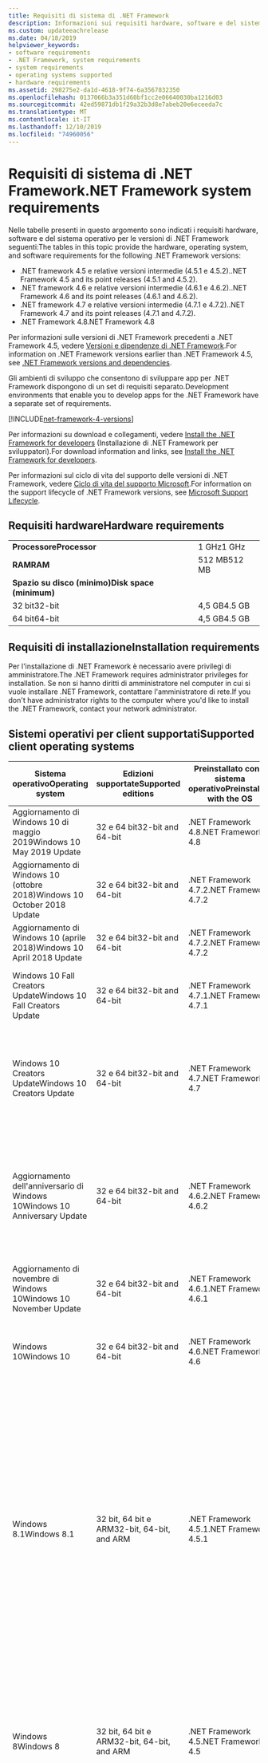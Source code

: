 ```yaml
---
title: Requisiti di sistema di .NET Framework
description: Informazioni sui requisiti hardware, software e del sistema operativo per installare .NET Framework 4.5 e versioni successive.
ms.custom: updateeachrelease
ms.date: 04/18/2019
helpviewer_keywords:
- software requirements
- .NET Framework, system requirements
- system requirements
- operating systems supported
- hardware requirements
ms.assetid: 298275e2-da1d-4618-9f74-6a3567832350
ms.openlocfilehash: 0137066b3a351d60bf1cc2e06640030ba1216d03
ms.sourcegitcommit: 42ed59871db1f29a32b3d8e7abeb20e6eceeda7c
ms.translationtype: MT
ms.contentlocale: it-IT
ms.lasthandoff: 12/10/2019
ms.locfileid: "74960056"
---
```

# <a name="net-framework-system-requirements"></a><span data-ttu-id="88580-103">Requisiti di sistema di .NET Framework</span><span class="sxs-lookup"><span data-stu-id="88580-103">.NET Framework system requirements</span></span>

<span data-ttu-id="88580-104">Nelle tabelle presenti in questo argomento sono indicati i requisiti hardware, software e del sistema operativo per le versioni di .NET Framework seguenti:</span><span class="sxs-lookup"><span data-stu-id="88580-104">The tables in this topic provide the hardware, operating system, and software requirements for the following .NET Framework versions:</span></span>

- <span data-ttu-id="88580-105">.NET framework 4.5 e relative versioni intermedie (4.5.1 e 4.5.2).</span><span class="sxs-lookup"><span data-stu-id="88580-105">.NET Framework 4.5 and its point releases (4.5.1 and 4.5.2).</span></span>
- <span data-ttu-id="88580-106">.NET framework 4.6 e relative versioni intermedie (4.6.1 e 4.6.2).</span><span class="sxs-lookup"><span data-stu-id="88580-106">.NET Framework 4.6 and its point releases (4.6.1 and 4.6.2).</span></span>
- <span data-ttu-id="88580-107">.NET framework 4.7 e relative versioni intermedie (4.7.1 e 4.7.2).</span><span class="sxs-lookup"><span data-stu-id="88580-107">.NET Framework 4.7 and its point releases (4.7.1 and 4.7.2).</span></span>
- <span data-ttu-id="88580-108">.NET Framework 4.8</span><span class="sxs-lookup"><span data-stu-id="88580-108">.NET Framework 4.8</span></span>

<span data-ttu-id="88580-109">Per informazioni sulle versioni di .NET Framework precedenti a .NET Framework 4.5, vedere [Versioni e dipendenze di .NET Framework](../migration-guide/versions-and-dependencies.md).</span><span class="sxs-lookup"><span data-stu-id="88580-109">For information on .NET Framework versions earlier than .NET Framework 4.5, see [.NET Framework versions and dependencies](../migration-guide/versions-and-dependencies.md).</span></span>

<span data-ttu-id="88580-110">Gli ambienti di sviluppo che consentono di sviluppare app per .NET Framework dispongono di un set di requisiti separato.</span><span class="sxs-lookup"><span data-stu-id="88580-110">Development environments that enable you to develop apps for the .NET Framework have a separate set of requirements.</span></span>

[!INCLUDE[net-framework-4-versions](../../../includes/net-framework-4x-versions.md)]

<span data-ttu-id="88580-111">Per informazioni su download e collegamenti, vedere [Install the .NET Framework for developers](../install/guide-for-developers.md) (Installazione di .NET Framework per sviluppatori).</span><span class="sxs-lookup"><span data-stu-id="88580-111">For download information and links, see [Install the .NET Framework for developers](../install/guide-for-developers.md).</span></span>

<span data-ttu-id="88580-112">Per informazioni sul ciclo di vita del supporto delle versioni di .NET Framework, vedere [Ciclo di vita del supporto Microsoft](https://support.microsoft.com/lifecycle/search?sort=PN&alpha=Microsoft%20.NET%20Framework&Filter=FilterNO).</span><span class="sxs-lookup"><span data-stu-id="88580-112">For information on the support lifecycle of .NET Framework versions, see [Microsoft Support Lifecycle](https://support.microsoft.com/lifecycle/search?sort=PN&alpha=Microsoft%20.NET%20Framework&Filter=FilterNO).</span></span>

## <a name="hardware-requirements"></a><span data-ttu-id="88580-113">Requisiti hardware</span><span class="sxs-lookup"><span data-stu-id="88580-113">Hardware requirements</span></span>

|                          |        |
| ------------------------ | ------ |
| <span data-ttu-id="88580-114">**Processore**</span><span class="sxs-lookup"><span data-stu-id="88580-114">**Processor**</span></span>            | <span data-ttu-id="88580-115">1 GHz</span><span class="sxs-lookup"><span data-stu-id="88580-115">1 GHz</span></span>  |
| <span data-ttu-id="88580-116">**RAM**</span><span class="sxs-lookup"><span data-stu-id="88580-116">**RAM**</span></span>                  | <span data-ttu-id="88580-117">512 MB</span><span class="sxs-lookup"><span data-stu-id="88580-117">512 MB</span></span> |
| <span data-ttu-id="88580-118">**Spazio su disco (minimo)**</span><span class="sxs-lookup"><span data-stu-id="88580-118">**Disk space (minimum)**</span></span> |        |
| <span data-ttu-id="88580-119">32 bit</span><span class="sxs-lookup"><span data-stu-id="88580-119">32-bit</span></span>                   | <span data-ttu-id="88580-120">4,5 GB</span><span class="sxs-lookup"><span data-stu-id="88580-120">4.5 GB</span></span> |
| <span data-ttu-id="88580-121">64 bit</span><span class="sxs-lookup"><span data-stu-id="88580-121">64-bit</span></span>                   | <span data-ttu-id="88580-122">4,5 GB</span><span class="sxs-lookup"><span data-stu-id="88580-122">4.5 GB</span></span> |

## <a name="installation-requirements"></a><span data-ttu-id="88580-123">Requisiti di installazione</span><span class="sxs-lookup"><span data-stu-id="88580-123">Installation requirements</span></span>

<span data-ttu-id="88580-124">Per l'installazione di .NET Framework è necessario avere privilegi di amministratore.</span><span class="sxs-lookup"><span data-stu-id="88580-124">The .NET Framework requires administrator privileges for installation.</span></span> <span data-ttu-id="88580-125">Se non si hanno diritti di amministratore nel computer in cui si vuole installare .NET Framework, contattare l'amministratore di rete.</span><span class="sxs-lookup"><span data-stu-id="88580-125">If you don't have administrator rights to the computer where you'd like to install the .NET Framework, contact your network administrator.</span></span>

## <a name="supported-client-operating-systems"></a><span data-ttu-id="88580-126">Sistemi operativi per client supportati</span><span class="sxs-lookup"><span data-stu-id="88580-126">Supported client operating systems</span></span>

| <span data-ttu-id="88580-127">Sistema operativo</span><span class="sxs-lookup"><span data-stu-id="88580-127">Operating system</span></span> | <span data-ttu-id="88580-128">Edizioni supportate</span><span class="sxs-lookup"><span data-stu-id="88580-128">Supported editions</span></span> | <span data-ttu-id="88580-129">Preinstallato con il sistema operativo</span><span class="sxs-lookup"><span data-stu-id="88580-129">Preinstalled with the OS</span></span> | <span data-ttu-id="88580-130">Installabile separatamente</span><span class="sxs-lookup"><span data-stu-id="88580-130">Installable separately</span></span> |
| ---------------- | ------------------ | ------------------------ | ---------------------- |
| <span data-ttu-id="88580-131">Aggiornamento di Windows 10 di maggio 2019</span><span class="sxs-lookup"><span data-stu-id="88580-131">Windows 10 May 2019 Update</span></span> | <span data-ttu-id="88580-132">32 e 64 bit</span><span class="sxs-lookup"><span data-stu-id="88580-132">32-bit and 64-bit</span></span> | <span data-ttu-id="88580-133">.NET Framework 4.8</span><span class="sxs-lookup"><span data-stu-id="88580-133">.NET Framework 4.8</span></span> | -- |
| <span data-ttu-id="88580-134">Aggiornamento di Windows 10 (ottobre 2018)</span><span class="sxs-lookup"><span data-stu-id="88580-134">Windows 10 October 2018 Update</span></span> | <span data-ttu-id="88580-135">32 e 64 bit</span><span class="sxs-lookup"><span data-stu-id="88580-135">32-bit and 64-bit</span></span> | <span data-ttu-id="88580-136">.NET Framework 4.7.2</span><span class="sxs-lookup"><span data-stu-id="88580-136">.NET Framework 4.7.2</span></span> | <span data-ttu-id="88580-137">.NET Framework 4.8</span><span class="sxs-lookup"><span data-stu-id="88580-137">.NET Framework 4.8</span></span> |
| <span data-ttu-id="88580-138">Aggiornamento di Windows 10 (aprile 2018)</span><span class="sxs-lookup"><span data-stu-id="88580-138">Windows 10 April 2018 Update</span></span> | <span data-ttu-id="88580-139">32 e 64 bit</span><span class="sxs-lookup"><span data-stu-id="88580-139">32-bit and 64-bit</span></span> | <span data-ttu-id="88580-140">.NET Framework 4.7.2</span><span class="sxs-lookup"><span data-stu-id="88580-140">.NET Framework 4.7.2</span></span> |<span data-ttu-id="88580-141">.NET Framework 4.8</span><span class="sxs-lookup"><span data-stu-id="88580-141">.NET Framework 4.8</span></span>|
| <span data-ttu-id="88580-142">Windows 10 Fall Creators Update</span><span class="sxs-lookup"><span data-stu-id="88580-142">Windows 10 Fall Creators Update</span></span> | <span data-ttu-id="88580-143">32 e 64 bit</span><span class="sxs-lookup"><span data-stu-id="88580-143">32-bit and 64-bit</span></span> | <span data-ttu-id="88580-144">.NET Framework 4.7.1</span><span class="sxs-lookup"><span data-stu-id="88580-144">.NET Framework 4.7.1</span></span> | <span data-ttu-id="88580-145">.NET Framework 4.7.2</span><span class="sxs-lookup"><span data-stu-id="88580-145">.NET Framework 4.7.2</span></span><br/><br/><span data-ttu-id="88580-146">.NET Framework 4.8</span><span class="sxs-lookup"><span data-stu-id="88580-146">.NET Framework 4.8</span></span> |
| <span data-ttu-id="88580-147">Windows 10 Creators Update</span><span class="sxs-lookup"><span data-stu-id="88580-147">Windows 10 Creators Update</span></span> | <span data-ttu-id="88580-148">32 e 64 bit</span><span class="sxs-lookup"><span data-stu-id="88580-148">32-bit and 64-bit</span></span> | <span data-ttu-id="88580-149">.NET Framework 4.7</span><span class="sxs-lookup"><span data-stu-id="88580-149">.NET Framework 4.7</span></span> | <span data-ttu-id="88580-150">.NET Framework 4.7.1</span><span class="sxs-lookup"><span data-stu-id="88580-150">.NET Framework 4.7.1</span></span><br/><br/><span data-ttu-id="88580-151">.NET Framework 4.7.2</span><span class="sxs-lookup"><span data-stu-id="88580-151">.NET Framework 4.7.2</span></span><br/><br/><span data-ttu-id="88580-152">.NET Framework 4.8</span><span class="sxs-lookup"><span data-stu-id="88580-152">.NET Framework 4.8</span></span> |
| <span data-ttu-id="88580-153">Aggiornamento dell'anniversario di Windows 10</span><span class="sxs-lookup"><span data-stu-id="88580-153">Windows 10 Anniversary Update</span></span> | <span data-ttu-id="88580-154">32 e 64 bit</span><span class="sxs-lookup"><span data-stu-id="88580-154">32-bit and 64-bit</span></span> | <span data-ttu-id="88580-155">.NET Framework 4.6.2</span><span class="sxs-lookup"><span data-stu-id="88580-155">.NET Framework 4.6.2</span></span> |<span data-ttu-id="88580-156">.NET Framework 4.7</span><span class="sxs-lookup"><span data-stu-id="88580-156">.NET Framework 4.7</span></span><br/><br/><span data-ttu-id="88580-157">.NET Framework 4.7.1</span><span class="sxs-lookup"><span data-stu-id="88580-157">.NET Framework 4.7.1</span></span><br/><br/><span data-ttu-id="88580-158">.NET Framework 4.7.2</span><span class="sxs-lookup"><span data-stu-id="88580-158">.NET Framework 4.7.2</span></span><br/><br/><span data-ttu-id="88580-159">.NET Framework 4.8</span><span class="sxs-lookup"><span data-stu-id="88580-159">.NET Framework 4.8</span></span>  |
| <span data-ttu-id="88580-160">Aggiornamento di novembre di Windows 10</span><span class="sxs-lookup"><span data-stu-id="88580-160">Windows 10 November Update</span></span> | <span data-ttu-id="88580-161">32 e 64 bit</span><span class="sxs-lookup"><span data-stu-id="88580-161">32-bit and 64-bit</span></span> | <span data-ttu-id="88580-162">.NET Framework 4.6.1</span><span class="sxs-lookup"><span data-stu-id="88580-162">.NET Framework 4.6.1</span></span> | <span data-ttu-id="88580-163">.NET Framework 4.6.2</span><span class="sxs-lookup"><span data-stu-id="88580-163">.NET Framework 4.6.2</span></span> |
| <span data-ttu-id="88580-164">Windows 10</span><span class="sxs-lookup"><span data-stu-id="88580-164">Windows 10</span></span> | <span data-ttu-id="88580-165">32 e 64 bit</span><span class="sxs-lookup"><span data-stu-id="88580-165">32-bit and 64-bit</span></span> | <span data-ttu-id="88580-166">.NET Framework 4.6</span><span class="sxs-lookup"><span data-stu-id="88580-166">.NET Framework 4.6</span></span> | <span data-ttu-id="88580-167">.NET Framework 4.6.1</span><span class="sxs-lookup"><span data-stu-id="88580-167">.NET Framework 4.6.1</span></span> <br/><br/> <span data-ttu-id="88580-168">.NET Framework 4.6.2</span><span class="sxs-lookup"><span data-stu-id="88580-168">.NET Framework 4.6.2</span></span> |
| <span data-ttu-id="88580-169">Windows 8.1</span><span class="sxs-lookup"><span data-stu-id="88580-169">Windows 8.1</span></span> | <span data-ttu-id="88580-170">32 bit, 64 bit e ARM</span><span class="sxs-lookup"><span data-stu-id="88580-170">32-bit, 64-bit, and ARM</span></span> | <span data-ttu-id="88580-171">.NET Framework 4.5.1</span><span class="sxs-lookup"><span data-stu-id="88580-171">.NET Framework 4.5.1</span></span> | <span data-ttu-id="88580-172">.NET Framework 4.5.2</span><span class="sxs-lookup"><span data-stu-id="88580-172">.NET Framework 4.5.2</span></span><br /><br /> <span data-ttu-id="88580-173">.NET Framework 4.6</span><span class="sxs-lookup"><span data-stu-id="88580-173">.NET Framework 4.6</span></span><br /><br /> <span data-ttu-id="88580-174">.NET Framework 4.6.1</span><span class="sxs-lookup"><span data-stu-id="88580-174">.NET Framework 4.6.1</span></span><br /><br /> <span data-ttu-id="88580-175">.NET Framework 4.6.2</span><span class="sxs-lookup"><span data-stu-id="88580-175">.NET Framework 4.6.2</span></span><br /><br /><span data-ttu-id="88580-176">.NET Framework 4.7</span><span class="sxs-lookup"><span data-stu-id="88580-176">.NET Framework 4.7</span></span><br/><br/><span data-ttu-id="88580-177">.NET Framework 4.7.1</span><span class="sxs-lookup"><span data-stu-id="88580-177">.NET Framework 4.7.1</span></span><br/><br/><span data-ttu-id="88580-178">.NET Framework 4.7.2</span><span class="sxs-lookup"><span data-stu-id="88580-178">.NET Framework 4.7.2</span></span><br/><br/><span data-ttu-id="88580-179">.NET Framework 4.8</span><span class="sxs-lookup"><span data-stu-id="88580-179">.NET Framework 4.8</span></span> |
| <span data-ttu-id="88580-180">Windows 8</span><span class="sxs-lookup"><span data-stu-id="88580-180">Windows 8</span></span> | <span data-ttu-id="88580-181">32 bit, 64 bit e ARM</span><span class="sxs-lookup"><span data-stu-id="88580-181">32-bit, 64-bit, and ARM</span></span> | <span data-ttu-id="88580-182">.NET Framework 4.5</span><span class="sxs-lookup"><span data-stu-id="88580-182">.NET Framework 4.5</span></span> | <span data-ttu-id="88580-183">.NET Framework 4.5.1</span><span class="sxs-lookup"><span data-stu-id="88580-183">.NET Framework 4.5.1</span></span><br /><br /><span data-ttu-id="88580-184">.NET Framework 4.5.2</span><span class="sxs-lookup"><span data-stu-id="88580-184">.NET Framework 4.5.2</span></span><br /><br /> <span data-ttu-id="88580-185">.NET Framework 4.6</span><span class="sxs-lookup"><span data-stu-id="88580-185">.NET Framework 4.6</span></span><br /><br /> <span data-ttu-id="88580-186">.NET Framework 4.6.1</span><span class="sxs-lookup"><span data-stu-id="88580-186">.NET Framework 4.6.1</span></span> |
| <span data-ttu-id="88580-187">Windows 7 SP1</span><span class="sxs-lookup"><span data-stu-id="88580-187">Windows 7 SP1</span></span>|<span data-ttu-id="88580-188">32 e 64 bit</span><span class="sxs-lookup"><span data-stu-id="88580-188">32-bit and 64-bit</span></span> | -- | <span data-ttu-id="88580-189">.NET Framework 4</span><span class="sxs-lookup"><span data-stu-id="88580-189">.NET Framework 4</span></span><br /><br /> <span data-ttu-id="88580-190">.NET Framework 4.5</span><span class="sxs-lookup"><span data-stu-id="88580-190">.NET Framework 4.5</span></span><br /><br /> <span data-ttu-id="88580-191">.NET Framework 4.5.1</span><span class="sxs-lookup"><span data-stu-id="88580-191">.NET Framework 4.5.1</span></span><br /><br /> <span data-ttu-id="88580-192">.NET Framework 4.5.2</span><span class="sxs-lookup"><span data-stu-id="88580-192">.NET Framework 4.5.2</span></span><br /><br /> <span data-ttu-id="88580-193">.NET Framework 4.6</span><span class="sxs-lookup"><span data-stu-id="88580-193">.NET Framework 4.6</span></span><br /><br /> <span data-ttu-id="88580-194">.NET Framework 4.6.1</span><span class="sxs-lookup"><span data-stu-id="88580-194">.NET Framework 4.6.1</span></span><br /><br /> <span data-ttu-id="88580-195">.NET Framework 4.6.2</span><span class="sxs-lookup"><span data-stu-id="88580-195">.NET Framework 4.6.2</span></span><br /><br /><span data-ttu-id="88580-196">.NET Framework 4.7</span><span class="sxs-lookup"><span data-stu-id="88580-196">.NET Framework 4.7</span></span><br/><br/><span data-ttu-id="88580-197">.NET Framework 4.7.1</span><span class="sxs-lookup"><span data-stu-id="88580-197">.NET Framework 4.7.1</span></span><br/><br/><span data-ttu-id="88580-198">.NET Framework 4.7.2</span><span class="sxs-lookup"><span data-stu-id="88580-198">.NET Framework 4.7.2</span></span><br/><br/><span data-ttu-id="88580-199">.NET Framework 4.8</span><span class="sxs-lookup"><span data-stu-id="88580-199">.NET Framework 4.8</span></span> |
| <span data-ttu-id="88580-200">Windows Vista SP2</span><span class="sxs-lookup"><span data-stu-id="88580-200">Windows Vista SP2</span></span>|<span data-ttu-id="88580-201">32 e 64 bit</span><span class="sxs-lookup"><span data-stu-id="88580-201">32-bit and 64-bit</span></span> | -- | <span data-ttu-id="88580-202">.NET Framework 4</span><span class="sxs-lookup"><span data-stu-id="88580-202">.NET Framework 4</span></span><br /><br /> <span data-ttu-id="88580-203">.NET Framework 4.5</span><span class="sxs-lookup"><span data-stu-id="88580-203">.NET Framework 4.5</span></span><br /><br /> <span data-ttu-id="88580-204">.NET Framework 4.5.1</span><span class="sxs-lookup"><span data-stu-id="88580-204">.NET Framework 4.5.1</span></span><br /><br /> <span data-ttu-id="88580-205">.NET Framework 4.5.2</span><span class="sxs-lookup"><span data-stu-id="88580-205">.NET Framework 4.5.2</span></span><br /><br /> <span data-ttu-id="88580-206">.NET Framework 4.6</span><span class="sxs-lookup"><span data-stu-id="88580-206">.NET Framework 4.6</span></span> |
| <span data-ttu-id="88580-207">Windows XP</span><span class="sxs-lookup"><span data-stu-id="88580-207">Windows XP</span></span> |<span data-ttu-id="88580-208">32 e 64 bit</span><span class="sxs-lookup"><span data-stu-id="88580-208">32-bit and 64-bit</span></span> | -- | <span data-ttu-id="88580-209">.NET Framework 4</span><span class="sxs-lookup"><span data-stu-id="88580-209">.NET Framework 4</span></span> |

 <span data-ttu-id="88580-210">**Note:**</span><span class="sxs-lookup"><span data-stu-id="88580-210">**Notes:**</span></span>

- <span data-ttu-id="88580-211">Nei sistemi Windows 7, .NET Framework richiede Windows 7 SP1.</span><span class="sxs-lookup"><span data-stu-id="88580-211">On Windows 7 systems, the .NET Framework requires Windows 7 SP1.</span></span> <span data-ttu-id="88580-212">Se si ha Windows 7 ma non è ancora stato installato Service Pack 1, è necessario farlo prima di installare .NET Framework.</span><span class="sxs-lookup"><span data-stu-id="88580-212">If you're on Windows 7 and haven't yet installed Service Pack 1, you need to do so before installing the .NET Framework.</span></span>

- <span data-ttu-id="88580-213">.NET Framework 4.5 è supportato nell'Ambiente preinstallazione di Windows (Windows PE).</span><span class="sxs-lookup"><span data-stu-id="88580-213">.NET Framework 4.5 is supported on the Windows Preinstallation Environment (Windows PE).</span></span> <span data-ttu-id="88580-214">Non tutte le funzionalità sono supportate in Windows PE.</span><span class="sxs-lookup"><span data-stu-id="88580-214">Not all features are supported on Windows PE.</span></span>

- <span data-ttu-id="88580-215">.NET Framework 4 supporta anche la piattaforma IA64.</span><span class="sxs-lookup"><span data-stu-id="88580-215">.NET Framework 4 also supports the IA64 platform.</span></span>

- <span data-ttu-id="88580-216">Per tutte le piattaforme, è consigliabile eseguire l'aggiornamento al Service Pack di Windows più recente e installare gli aggiornamenti critici disponibili da [Windows Update](https://support.microsoft.com/help/12373/windows-update-faq) per garantire la massima compatibilità e sicurezza.</span><span class="sxs-lookup"><span data-stu-id="88580-216">For all platforms, we recommend that you upgrade to the latest Windows Service Pack and install critical updates available from [Windows Update](https://support.microsoft.com/help/12373/windows-update-faq) to ensure the best compatibility and security.</span></span>

- <span data-ttu-id="88580-217">Nei sistemi operativi a 64 bit, .NET Framework supporta sia WOW64 (elaborazione a 32 bit su un computer a 64 bit) che l'elaborazione nativa a 64 bit.</span><span class="sxs-lookup"><span data-stu-id="88580-217">On 64-bit operating systems, the .NET Framework supports both WOW64 (32-bit processing on a 64-bit machine) and| native 64-bit processing.</span></span>

## <a name="supported-server-operating-systems"></a><span data-ttu-id="88580-218">Sistemi operativi per server supportati</span><span class="sxs-lookup"><span data-stu-id="88580-218">Supported server operating systems</span></span>

| <span data-ttu-id="88580-219">Sistema operativo</span><span class="sxs-lookup"><span data-stu-id="88580-219">Operating system</span></span> | <span data-ttu-id="88580-220">Edizioni supportate</span><span class="sxs-lookup"><span data-stu-id="88580-220">Supported editions</span></span> | <span data-ttu-id="88580-221">Preinstallato con il sistema operativo</span><span class="sxs-lookup"><span data-stu-id="88580-221">Preinstalled with the OS</span></span> | <span data-ttu-id="88580-222">Installabile separatamente</span><span class="sxs-lookup"><span data-stu-id="88580-222">Installable separately</span></span> |
| ---------------- | ------------------ | ------------------------ | ---------------------- |
| <span data-ttu-id="88580-223">Windows Server 2019</span><span class="sxs-lookup"><span data-stu-id="88580-223">Windows Server 2019</span></span> | <span data-ttu-id="88580-224">64 bit</span><span class="sxs-lookup"><span data-stu-id="88580-224">64-bit</span></span> | <span data-ttu-id="88580-225">.NET Framework 4.7.2</span><span class="sxs-lookup"><span data-stu-id="88580-225">.NET Framework 4.7.2</span></span> | <span data-ttu-id="88580-226">.NET Framework 4.8</span><span class="sxs-lookup"><span data-stu-id="88580-226">.NET Framework 4.8</span></span> |
| <span data-ttu-id="88580-227">Windows Server, versione 1809</span><span class="sxs-lookup"><span data-stu-id="88580-227">Windows Server, version 1809</span></span> | <span data-ttu-id="88580-228">64 bit</span><span class="sxs-lookup"><span data-stu-id="88580-228">64-bit</span></span> | <span data-ttu-id="88580-229">.NET Framework 4.7.2</span><span class="sxs-lookup"><span data-stu-id="88580-229">.NET Framework 4.7.2</span></span> | <span data-ttu-id="88580-230">.NET Framework 4.8</span><span class="sxs-lookup"><span data-stu-id="88580-230">.NET Framework 4.8</span></span> |
| <span data-ttu-id="88580-231">Windows Server, versione 1803</span><span class="sxs-lookup"><span data-stu-id="88580-231">Windows Server, version 1803</span></span> | <span data-ttu-id="88580-232">64 bit</span><span class="sxs-lookup"><span data-stu-id="88580-232">64-bit</span></span> | <span data-ttu-id="88580-233">.NET Framework 4.7.2</span><span class="sxs-lookup"><span data-stu-id="88580-233">.NET Framework 4.7.2</span></span> | <span data-ttu-id="88580-234">.NET Framework 4.8</span><span class="sxs-lookup"><span data-stu-id="88580-234">.NET Framework 4.8</span></span> |
| <span data-ttu-id="88580-235">Windows Server, versione 1709</span><span class="sxs-lookup"><span data-stu-id="88580-235">Windows Server, version 1709</span></span> | <span data-ttu-id="88580-236">64 bit</span><span class="sxs-lookup"><span data-stu-id="88580-236">64-bit</span></span> | <span data-ttu-id="88580-237">.NET Framework 4.7.1</span><span class="sxs-lookup"><span data-stu-id="88580-237">.NET Framework 4.7.1</span></span> | <span data-ttu-id="88580-238">.NET Framework 4.7.2</span><span class="sxs-lookup"><span data-stu-id="88580-238">.NET Framework 4.7.2</span></span>|
| <span data-ttu-id="88580-239">Windows Server 2016</span><span class="sxs-lookup"><span data-stu-id="88580-239">Windows Server 2016</span></span> | <span data-ttu-id="88580-240">64 bit</span><span class="sxs-lookup"><span data-stu-id="88580-240">64-bit</span></span> | <span data-ttu-id="88580-241">.NET Framework 4.6.2</span><span class="sxs-lookup"><span data-stu-id="88580-241">.NET Framework 4.6.2</span></span> | <span data-ttu-id="88580-242">.NET Framework 4.7</span><span class="sxs-lookup"><span data-stu-id="88580-242">.NET Framework 4.7</span></span><br/><br/> <span data-ttu-id="88580-243">.NET Framework 4.7.1</span><span class="sxs-lookup"><span data-stu-id="88580-243">.NET Framework 4.7.1</span></span><br/><br/><span data-ttu-id="88580-244">.NET Framework 4.7.2</span><span class="sxs-lookup"><span data-stu-id="88580-244">.NET Framework 4.7.2</span></span><br/><br/><span data-ttu-id="88580-245">.NET Framework 4.8</span><span class="sxs-lookup"><span data-stu-id="88580-245">.NET Framework 4.8</span></span> |
| <span data-ttu-id="88580-246">Windows Server 2012 R2</span><span class="sxs-lookup"><span data-stu-id="88580-246">Windows Server 2012 R2</span></span> | <span data-ttu-id="88580-247">64 bit</span><span class="sxs-lookup"><span data-stu-id="88580-247">64-bit</span></span> | <span data-ttu-id="88580-248">.NET Framework 4.5.1</span><span class="sxs-lookup"><span data-stu-id="88580-248">.NET Framework 4.5.1</span></span> | <span data-ttu-id="88580-249">.NET Framework 4.5.2</span><span class="sxs-lookup"><span data-stu-id="88580-249">.NET Framework 4.5.2</span></span><br /><br /> <span data-ttu-id="88580-250">.NET Framework 4.6</span><span class="sxs-lookup"><span data-stu-id="88580-250">.NET Framework 4.6</span></span><br /><br /> <span data-ttu-id="88580-251">.NET Framework 4.6.1</span><span class="sxs-lookup"><span data-stu-id="88580-251">.NET Framework 4.6.1</span></span><br /><br /> <span data-ttu-id="88580-252">.NET Framework 4.6.2</span><span class="sxs-lookup"><span data-stu-id="88580-252">.NET Framework 4.6.2</span></span><br /><br /><span data-ttu-id="88580-253">.NET Framework 4.7</span><span class="sxs-lookup"><span data-stu-id="88580-253">.NET Framework 4.7</span></span><br/><br/> <span data-ttu-id="88580-254">.NET Framework 4.7.1</span><span class="sxs-lookup"><span data-stu-id="88580-254">.NET Framework 4.7.1</span></span><br/><br/><span data-ttu-id="88580-255">.NET Framework 4.7.2</span><span class="sxs-lookup"><span data-stu-id="88580-255">.NET Framework 4.7.2</span></span><br/><br/><span data-ttu-id="88580-256">.NET Framework 4.8</span><span class="sxs-lookup"><span data-stu-id="88580-256">.NET Framework 4.8</span></span> |
| <span data-ttu-id="88580-257">Windows Server 2012 (edizione a 64 bit)</span><span class="sxs-lookup"><span data-stu-id="88580-257">Windows Server 2012 (64-bit edition)</span></span> | <span data-ttu-id="88580-258">64 bit</span><span class="sxs-lookup"><span data-stu-id="88580-258">64-bit</span></span>| <span data-ttu-id="88580-259">.NET Framework 4.5</span><span class="sxs-lookup"><span data-stu-id="88580-259">.NET Framework 4.5</span></span> | <span data-ttu-id="88580-260">.NET Framework 4.5.1</span><span class="sxs-lookup"><span data-stu-id="88580-260">.NET Framework 4.5.1</span></span><br /><br /> <span data-ttu-id="88580-261">.NET Framework 4.5.2</span><span class="sxs-lookup"><span data-stu-id="88580-261">.NET Framework 4.5.2</span></span><br /><br /> <span data-ttu-id="88580-262">.NET Framework 4.6</span><span class="sxs-lookup"><span data-stu-id="88580-262">.NET Framework 4.6</span></span><br /><br /> <span data-ttu-id="88580-263">.NET Framework 4.6.1</span><span class="sxs-lookup"><span data-stu-id="88580-263">.NET Framework 4.6.1</span></span><br /><br /> <span data-ttu-id="88580-264">.NET Framework 4.6.2</span><span class="sxs-lookup"><span data-stu-id="88580-264">.NET Framework 4.6.2</span></span><br /><br /><span data-ttu-id="88580-265">.NET Framework 4.7</span><span class="sxs-lookup"><span data-stu-id="88580-265">.NET Framework 4.7</span></span><br/><br/><span data-ttu-id="88580-266">.NET Framework 4.7.1</span><span class="sxs-lookup"><span data-stu-id="88580-266">.NET Framework 4.7.1</span></span><br/><br/><span data-ttu-id="88580-267">.NET Framework 4.7.2</span><span class="sxs-lookup"><span data-stu-id="88580-267">.NET Framework 4.7.2</span></span><br/><br/><span data-ttu-id="88580-268">.NET Framework 4.8</span><span class="sxs-lookup"><span data-stu-id="88580-268">.NET Framework 4.8</span></span> |
| <span data-ttu-id="88580-269">Windows Server 2008 R2 SP1</span><span class="sxs-lookup"><span data-stu-id="88580-269">Windows Server 2008 R2 SP1</span></span>|<span data-ttu-id="88580-270">64 bit</span><span class="sxs-lookup"><span data-stu-id="88580-270">64-bit</span></span> | -- | <span data-ttu-id="88580-271">.NET Framework 4</span><span class="sxs-lookup"><span data-stu-id="88580-271">.NET Framework 4</span></span><br /><br /> <span data-ttu-id="88580-272">.NET Framework 4.5</span><span class="sxs-lookup"><span data-stu-id="88580-272">.NET Framework 4.5</span></span><br /><br /> <span data-ttu-id="88580-273">.NET Framework 4.5.1</span><span class="sxs-lookup"><span data-stu-id="88580-273">.NET Framework 4.5.1</span></span><br /><br /> <span data-ttu-id="88580-274">.NET Framework 4.5.2</span><span class="sxs-lookup"><span data-stu-id="88580-274">.NET Framework 4.5.2</span></span><br /><br /> <span data-ttu-id="88580-275">.NET Framework 4.6</span><span class="sxs-lookup"><span data-stu-id="88580-275">.NET Framework 4.6</span></span><br /><br /> <span data-ttu-id="88580-276">.NET Framework 4.6.1</span><span class="sxs-lookup"><span data-stu-id="88580-276">.NET Framework 4.6.1</span></span><br /><br /> <span data-ttu-id="88580-277">.NET Framework 4.6.2</span><span class="sxs-lookup"><span data-stu-id="88580-277">.NET Framework 4.6.2</span></span><br /><br /><span data-ttu-id="88580-278">.NET Framework 4.7</span><span class="sxs-lookup"><span data-stu-id="88580-278">.NET Framework 4.7</span></span><br/><br/><span data-ttu-id="88580-279">.NET Framework 4.7.1</span><span class="sxs-lookup"><span data-stu-id="88580-279">.NET Framework 4.7.1</span></span><br/><br/><span data-ttu-id="88580-280">.NET Framework 4.7.2</span><span class="sxs-lookup"><span data-stu-id="88580-280">.NET Framework 4.7.2</span></span><br/><br/><span data-ttu-id="88580-281">.NET Framework 4.8</span><span class="sxs-lookup"><span data-stu-id="88580-281">.NET Framework 4.8</span></span> |
| <span data-ttu-id="88580-282">Windows Server 2008 SP2</span><span class="sxs-lookup"><span data-stu-id="88580-282">Windows Server 2008 SP2</span></span>|<span data-ttu-id="88580-283">32 e 64 bit</span><span class="sxs-lookup"><span data-stu-id="88580-283">32-bit and 64-bit</span></span> | -- | <span data-ttu-id="88580-284">.NET Framework 4</span><span class="sxs-lookup"><span data-stu-id="88580-284">.NET Framework 4</span></span><br /><br /> <span data-ttu-id="88580-285">.NET Framework 4.5</span><span class="sxs-lookup"><span data-stu-id="88580-285">.NET Framework 4.5</span></span><br /><br /> <span data-ttu-id="88580-286">.NET Framework 4.5.1</span><span class="sxs-lookup"><span data-stu-id="88580-286">.NET Framework 4.5.1</span></span><br /><br /> <span data-ttu-id="88580-287">.NET Framework 4.5.2</span><span class="sxs-lookup"><span data-stu-id="88580-287">.NET Framework 4.5.2</span></span><br /><br /> <span data-ttu-id="88580-288">.NET Framework 4.6</span><span class="sxs-lookup"><span data-stu-id="88580-288">.NET Framework 4.6</span></span> |

 <span data-ttu-id="88580-289">**Note:**</span><span class="sxs-lookup"><span data-stu-id="88580-289">**Notes:**</span></span>

- <span data-ttu-id="88580-290">Windows Server 2012 include .NET Framework 4,5, quindi non è necessario installarlo separatamente.</span><span class="sxs-lookup"><span data-stu-id="88580-290">Windows Server 2012 includes .NET Framework 4.5, so you don't have to install it separately.</span></span> <span data-ttu-id="88580-291">Analogamente, [!INCLUDE[winblue_server_2](../../../includes/winblue-server-2-md.md)] include .NET Framework 4.5.1.</span><span class="sxs-lookup"><span data-stu-id="88580-291">Similarly, [!INCLUDE[winblue_server_2](../../../includes/winblue-server-2-md.md)] includes .NET Framework 4.5.1.</span></span>

- <span data-ttu-id="88580-292">.NET Framework ha supporto limitato per il ruolo Server Core con Windows Server 2008 R2 SP1 o versioni successive.</span><span class="sxs-lookup"><span data-stu-id="88580-292">The .NET Framework has limited support for the Server Core Role with Windows Server 2008 R2 SP1 or later.</span></span> <span data-ttu-id="88580-293">Per un elenco di API non supportate, vedere [Server Core .NET Functionality](https://docs.microsoft.com/previous-versions//dd745015(v=vs.85)) (Funzionalità .NET di Server Core).</span><span class="sxs-lookup"><span data-stu-id="88580-293">See [Server Core .NET Functionality](https://docs.microsoft.com/previous-versions//dd745015(v=vs.85)) for a list of unsupported APIs.</span></span>

- <span data-ttu-id="88580-294">.NET Framework non è supportato in Windows Server 2008 R2 per sistemi basati su Itanium.</span><span class="sxs-lookup"><span data-stu-id="88580-294">The .NET Framework isn't supported on Windows Server 2008 R2 for Itanium-Based Systems.</span></span>

- <span data-ttu-id="88580-295">.NET Framework non è supportato nel ruolo Server Core in Windows Server 2008 SP2.</span><span class="sxs-lookup"><span data-stu-id="88580-295">On Windows Server 2008 SP2, the .NET Framework is not supported in the Server Core Role.</span></span>

- <span data-ttu-id="88580-296">Per tutte le piattaforme, è consigliabile eseguire l'aggiornamento al Service Pack di Windows più recente e agli aggiornamenti critici disponibili da [Windows Update](https://support.microsoft.com/help/12373/windows-update-faq) per garantire la massima compatibilità e sicurezza.</span><span class="sxs-lookup"><span data-stu-id="88580-296">For all platforms, we recommend that you upgrade to the latest Windows Service Pack and critical updates available from [Windows Update](https://support.microsoft.com/help/12373/windows-update-faq) to ensure the best compatibility and security.</span></span> <span data-ttu-id="88580-297">Su alcuni sistemi operativi potrebbe essere necessaria l'installazione dell'ultimo Windows Service Pack.</span><span class="sxs-lookup"><span data-stu-id="88580-297">Installation of the latest Windows Service Pack may be required on some operating systems.</span></span>

- <span data-ttu-id="88580-298">Nei sistemi operativi a 64 bit, .NET Framework supporta sia WOW64 (elaborazione a 32 bit su un computer a 64 bit) che l'elaborazione nativa a 64 bit.</span><span class="sxs-lookup"><span data-stu-id="88580-298">On 64-bit operating systems, the .NET Framework supports both WOW64 (32-bit processing on a 64-bit machine) and native 64-bit processing.</span></span>

## <a name="see-also"></a><span data-ttu-id="88580-299">Vedere anche</span><span class="sxs-lookup"><span data-stu-id="88580-299">See also</span></span>

- [<span data-ttu-id="88580-300">Guida all'installazione</span><span class="sxs-lookup"><span data-stu-id="88580-300">Installation Guide</span></span>](../install/index.md)
- [<span data-ttu-id="88580-301">Introduzione</span><span class="sxs-lookup"><span data-stu-id="88580-301">Getting Started</span></span>](index.md)
- [<span data-ttu-id="88580-302">Risolvere i problemi relativi alle installazioni e alle disinstallazioni bloccate di .NET Framework</span><span class="sxs-lookup"><span data-stu-id="88580-302">Troubleshoot blocked .NET Framework installations and uninstallations</span></span>](../install/troubleshoot-blocked-installations-and-uninstallations.md)
